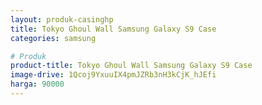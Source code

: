 ```yaml
---
layout: produk-casinghp
title: Tokyo Ghoul Wall Samsung Galaxy S9 Case
categories: samsung

# Produk
product-title: Tokyo Ghoul Wall Samsung Galaxy S9 Case
image-drive: 1Qcoj9YxuuIX4pmJZRb3nH3kCjK_hJEfi
harga: 90000
---
```

